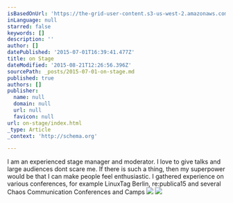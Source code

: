 ```yaml
---
isBasedOnUrl: 'https://the-grid-user-content.s3-us-west-2.amazonaws.com/d6fb1027-bbff-4f45-8205-6bec980271e2.jpg'
inLanguage: null
starred: false
keywords: []
description: ''
author: []
datePublished: '2015-07-01T16:39:41.477Z'
title: on Stage
dateModified: '2015-08-21T12:26:56.396Z'
sourcePath: _posts/2015-07-01-on-stage.md
published: true
authors: []
publisher:
  name: null
  domain: null
  url: null
  favicon: null
url: on-stage/index.html
_type: Article
_context: 'http://schema.org'

---
```

I am an experienced stage manager and moderator. I love to give talks and large audiences dont scare me.  If there is such a thing, then my superpower would be that I can make people feel enthusiastic.  I gathered experience on various conferences, for example LinuxTag Berlin, re:publica15 and several Chaos Communication Conferences and Camps
![](https://the-grid-user-content.s3-us-west-2.amazonaws.com/573a0e80-62db-4185-af76-d15fea176f8b.jpg)
![](https://the-grid-user-content.s3-us-west-2.amazonaws.com/babe117e-80f4-446f-8e2e-235824f9b0d8.jpg)